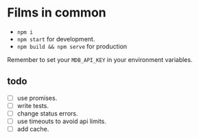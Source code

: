 # Films in common

- `npm i`
- `npm start` for development.
- `npm build && npm serve` for production

Remember to set your `MDB_API_KEY` in your environment variables.


## todo

- [ ] use promises.
- [ ] write tests.
- [ ] change status errors.
- [ ] use timeouts to avoid api limits.
- [ ] add cache.

